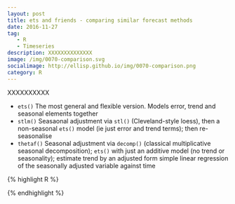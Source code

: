 ```yaml
---
layout: post
title: ets and friends - comparing similar forecast methods
date: 2016-11-27
tag: 
   - R
   - Timeseries
description: XXXXXXXXXXXXXX
image: /img/0070-comparison.svg
socialimage: http://ellisp.github.io/img/0070-comparison.png
category: R
---
```


XXXXXXXXXX



- `ets()` The most general and flexible version.  Models error, trend and seasonal elements together
- `stlm()` Seasaonal adjustment via `stl()` (Cleveland-style loess), then a non-seasonal `ets()` model (ie just error and trend terms); then re-seasonalise
- `thetaf()` Seasonal adjustment via `decomp()` (classical multiplicative seasonal decomposition); `ets()` with just an additive model (no trend or seasonality); estimate trend by an adjusted form simple linear regression of the seasonally adjusted variable against time


{% highlight R %}














{% endhighlight %}
